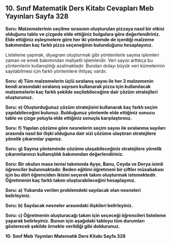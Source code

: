 ## 10. Sınıf Matematik Ders Kitabı Cevapları Meb Yayınları Sayfa 328

**Soru: Malzemelerinin seçilme sırasının oluşturulan pizzaya nasıl bir etkisi olduğunu tablo ve çizgede elde ettiğiniz bulgulara göre değerlendiriniz. Elde ettiğiniz eşleşmelere göre her iki yöntemde de içerdiği malzeme bakımından kaç farklı pizza seçeneğinin bulunduğunu hesaplayınız.**

Listeleme yapmak, diyagram oluşturmak gibi yöntemlerle sayma işlemleri zaman ve emek bakımından maliyetli işlemlerdir. Veri sayısı arttıkça bu yöntemlerin kullanışlılığı azalmaktadır. Bundan dolayı büyük veri kümelerinin sayılabilmesi için farklı yöntemlere ihtiyaç vardır.

**Soru: d) Tüm malzemelerin üçlü sıralanış sayısı ile her 3 malzemenin kendi arasındaki sıralanış sayısını kullanarak pizza için kullanılacak malzemelerin kaç farklı şekilde seçilebileceğine dair çözüm stratejileri oluşturunuz.**

**Soru: e) Oluşturduğunuz çözüm stratejisini kullanarak kaç farklı seçim yapılabileceğini bulunuz. Bulduğunuz yöntemle elde ettiğiniz sonucu tablo ve çizge yoluyla elde ettiğiniz sonuçla karşılaştırınız.**

**Soru: f) Yapılan çözüme göre nesnelerin seçim sayısı ile sıralanma sayıları arasında nasıl bir ilişki olduğuna dair sizi çözüme ulaştıran stratejilere yönelik çıkarımlar yapınız.**

**Soru: g) Sayma yönteminde çözüme ulaşabileceğiniz stratejilere yönelik çıkarımlarınızı kullanışlılık bakımından değerlendiriniz.**

**Soru: Bir okulun masa tenisi takımında Ayşe, Banu, Ceyda ve Derya isimli öğrenciler bulunmaktadır. Beden eğitimi öğretmeni bir çiftler müsabakası için bu dört öğrenciden ikisini seçerek takım oluşturmak istemektedir. Öğretmenin kaç farklı takım oluşturabileceğini hesaplayınız.**

**Soru: a) Yukarıda verilen problemdeki sayılacak olan nesneleri belirleyiniz.**

**Soru: b) Sayılacak nesneler arasındaki ilişkileri belirleyiniz.**

**Soru: c) Öğretmenin oluşturacağı takım için seçeceği öğrencileri listeleme yaparak belirleyiniz. Bunun için aşağıdaki tabloyu tüm durumları gösterecek şekilde örnekte verildiği gibi doldurunuz.**

**10. Sınıf Meb Yayınları Matematik Ders Kitabı Sayfa 328**